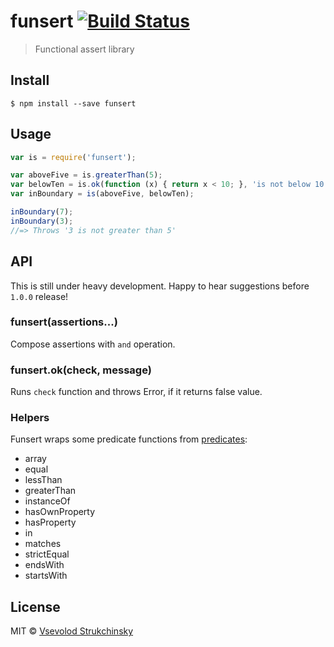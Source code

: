 # funsert [![Build Status](https://travis-ci.org/floatdrop/funsert.svg?branch=master)](https://travis-ci.org/floatdrop/funsert)

> Functional assert library

## Install

```
$ npm install --save funsert
```


## Usage

```js
var is = require('funsert');

var aboveFive = is.greaterThan(5);
var belowTen = is.ok(function (x) { return x < 10; }, 'is not below 10');
var inBoundary = is(aboveFive, belowTen);

inBoundary(7);
inBoundary(3);
//=> Throws '3 is not greater than 5'
```


## API

This is still under heavy development. Happy to hear suggestions before `1.0.0` release!

### funsert(assertions...)

Compose assertions with `and` operation.

### funsert.ok(check, message)

Runs `check` function and throws Error, if it returns false value.

### Helpers

Funsert wraps some predicate functions from [predicates](https://github.com/wookieb/predicates):

- array
- equal
- lessThan
- greaterThan
- instanceOf
- hasOwnProperty
- hasProperty
- in
- matches
- strictEqual
- endsWith
- startsWith

## License

MIT © [Vsevolod Strukchinsky](http://github.com/floatdrop)
